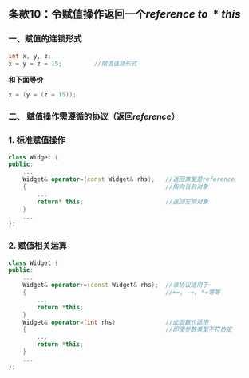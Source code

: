 ## 条款10：令赋值操作返回一个$reference\ to\ *this$

### 一、赋值的连锁形式

```C++
int x, y, z;
x = y = z = 15;			//赋值连锁形式
```

**和下面等价**

```C++
x = (y = (z = 15));
```



### 二、 赋值操作需遵循的协议（返回$reference$）

### 1. 标准赋值操作

```C++
class Widget {
public:
    ...
	Widget& operator=(const Widget& rhs);	//返回类型是reference
    {										//指向当前对象
        ...
        return* this;						//返回左侧对象
    }
    ...
};
```



### 2. 赋值相关运算

```C++
class Widget {
public:
    ...
	Widget& operator+=(const Widget& rhs);	//该协议适用于
    {										//+=, -=, *=等等
        ...
        return *this;
    }
    Widget& operator=(int rhs)				//此函数也适用
    {										//即使参数类型不符协定
        ...
        return *this;
    }
    ...
};
```

